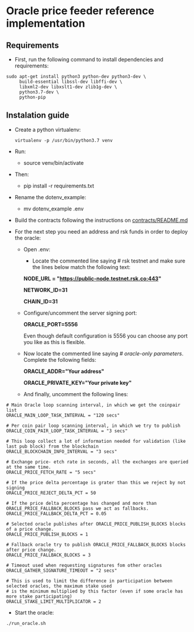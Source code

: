 # Oracle price feeder reference implementation

## Requirements 

- First, run the following command to install dependencies and requirements:

```
sudo apt-get install python3 python-dev python3-dev \
     build-essential libssl-dev libffi-dev \
     libxml2-dev libxslt1-dev zlib1g-dev \
     python3.7-dev \
     python-pip
```

## Instalation guide
- Create a python virtualenv: 

      virtualenv -p /usr/bin/python3.7 venv

- Run:
    -  source venv/bin/activate
- Then:
    - pip install -r requirements.txt
- Rename the dotenv_example:
    - mv dotenv_example .env
- Build the contracts following the instructions on [contracts/README.md](../contracts/README.md)
- For the next step you need an address and rsk funds in order to deploy the oracle: 
    - Open .env: 
        - Locate the commented line saying # rsk testnet and make sure the lines below match the following  text:
        
        **NODE_URL = "https://public-node.testnet.rsk.co:443"**

        **NETWORK_ID=31**

        **CHAIN_ID=31**

    - Configure/uncomment the server signing port:

        **ORACLE_PORT=5556**

        Even though default configuration is 5556 you can choose any port you like as this is flexible.

    - Now locate the commented line saying  *# oracle-only parameters*. Complete the following fields: 

        **ORACLE_ADDR="Your address"**

        **ORACLE_PRIVATE_KEY="Your private key"**

    - And finally, uncomment the following lines: 

```
# Main Oracle loop scanning interval, in which we get the coinpair list
ORACLE_MAIN_LOOP_TASK_INTERVAL = "120 secs"

# Per coin pair loop scanning interval, in which we try to publish
ORACLE_COIN_PAIR_LOOP_TASK_INTERVAL = "3 secs"

# This loop collect a lot of information needed for validation (like last pub block) from the blockchain
ORACLE_BLOCKCHAIN_INFO_INTERVAL = "3 secs"

# Exchange price- etch rate in seconds, all the exchanges are queried at the same time.
ORACLE_PRICE_FETCH_RATE = "5 secs"

# If the price delta percentage is grater than this we reject by not signing
ORACLE_PRICE_REJECT_DELTA_PCT = 50

# If the price delta percentage has changed and more than ORACLE_PRICE_FALLBACK_BLOCKS pass we act as fallbacks.
ORACLE_PRICE_FALLBACK_DELTA_PCT = 0.05

# Selected oracle publishes after ORACLE_PRICE_PUBLISH_BLOCKS blocks of a price change.
ORACLE_PRICE_PUBLISH_BLOCKS = 1

# Fallback oracle try to publish ORACLE_PRICE_FALLBACK_BLOCKS blocks after price change.
ORACLE_PRICE_FALLBACK_BLOCKS = 3

# Timeout used when requesting signatures fom other oracles
ORACLE_GATHER_SIGNATURE_TIMEOUT = "2 secs"

# This is used to limit the difference in participation between selected oracles, the maximum stake used
# is the minimum multiplied by this factor (even if some oracle has more stake participating)
ORACLE_STAKE_LIMIT_MULTIPLICATOR = 2
```

- Start the oracle: 

```
./run_oracle.sh
```
